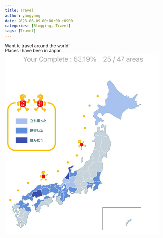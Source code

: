 ```yaml
---
title: Travel
author: yangyang
date: 2023-06-09 00:00:00 +0900
categories: [Blogging, Travel]
tags: [Travel]
---
```


Want to travel around the world!
<br>Places I have been in Japan.
![img-description](/images/japantrip.jpg)
